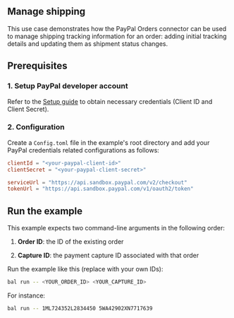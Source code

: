 ## Manage shipping

This use case demonstrates how the PayPal Orders connector can be used to manage shipping tracking information for an order: adding initial tracking details and updating them as shipment status changes.

## Prerequisites

### 1. Setup PayPal developer account

Refer to the [Setup guide](https://central.ballerina.io/ballerinax/paypal.orders/latest#setup-guide) to obtain necessary credentials (Client ID and Client Secret).

### 2. Configuration

Create a `Config.toml` file in the example's root directory and add your PayPal credentials related configurations as follows:

```toml
clientId = "<your-paypal-client-id>"
clientSecret = "<your-paypal-client-secret>"

serviceUrl = "https://api.sandbox.paypal.com/v2/checkout"
tokenUrl = "https://api.sandbox.paypal.com/v1/oauth2/token"
```

## Run the example

This example expects two command-line arguments in the following order:

1. **Order ID**: the ID of the existing order

2. **Capture ID**: the payment capture ID associated with that order

Run the example like this (replace with your own IDs):

```bash
bal run -- <YOUR_ORDER_ID> <YOUR_CAPTURE_ID>
```

For instance:

```bash
bal run -- 1ML724352L2834450 5WA42902XN7717639
```